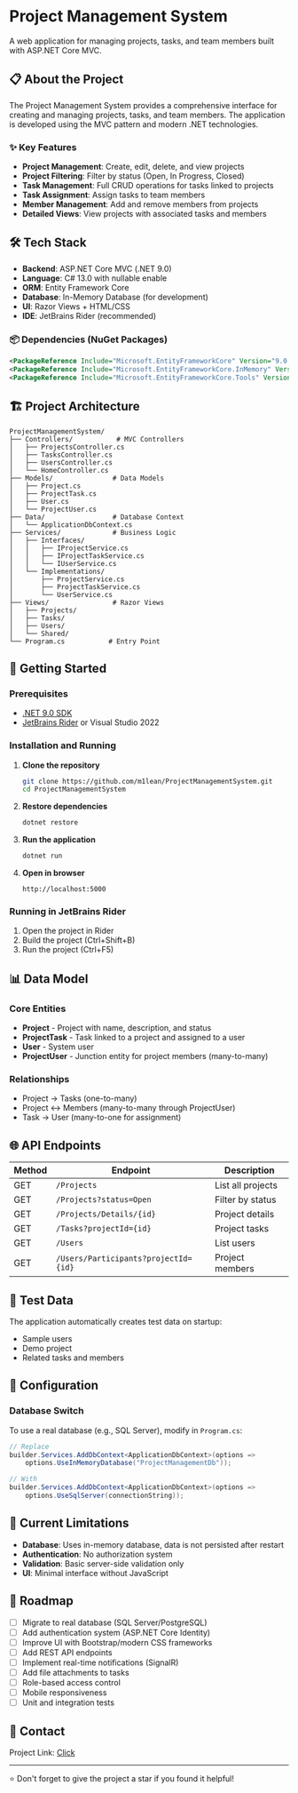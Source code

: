 # Project Management System

A web application for managing projects, tasks, and team members built with ASP.NET Core MVC.

## 📋 About the Project

The Project Management System provides a comprehensive interface for creating and managing projects, tasks, and team members. The application is developed using the MVC pattern and modern .NET technologies.

### ✨ Key Features

- **Project Management**: Create, edit, delete, and view projects
- **Project Filtering**: Filter by status (Open, In Progress, Closed)
- **Task Management**: Full CRUD operations for tasks linked to projects
- **Task Assignment**: Assign tasks to team members
- **Member Management**: Add and remove members from projects
- **Detailed Views**: View projects with associated tasks and members

## 🛠 Tech Stack

- **Backend**: ASP.NET Core MVC (.NET 9.0)
- **Language**: C# 13.0 with nullable enable
- **ORM**: Entity Framework Core
- **Database**: In-Memory Database (for development)
- **UI**: Razor Views + HTML/CSS
- **IDE**: JetBrains Rider (recommended)

### 📦 Dependencies (NuGet Packages)

```xml
<PackageReference Include="Microsoft.EntityFrameworkCore" Version="9.0.8" />
<PackageReference Include="Microsoft.EntityFrameworkCore.InMemory" Version="9.0.8" />
<PackageReference Include="Microsoft.EntityFrameworkCore.Tools" Version="9.0.8" />
```

## 🏗 Project Architecture

```
ProjectManagementSystem/
├── Controllers/           # MVC Controllers
│   ├── ProjectsController.cs
│   ├── TasksController.cs
│   ├── UsersController.cs
│   └── HomeController.cs
├── Models/               # Data Models
│   ├── Project.cs
│   ├── ProjectTask.cs
│   ├── User.cs
│   └── ProjectUser.cs
├── Data/                 # Database Context
│   └── ApplicationDbContext.cs
├── Services/             # Business Logic
│   ├── Interfaces/
│   │   ├── IProjectService.cs
│   │   ├── IProjectTaskService.cs
│   │   └── IUserService.cs
│   └── Implementations/
│       ├── ProjectService.cs
│       ├── ProjectTaskService.cs
│       └── UserService.cs
├── Views/                # Razor Views
│   ├── Projects/
│   ├── Tasks/
│   ├── Users/
│   └── Shared/
└── Program.cs           # Entry Point
```

## 🚀 Getting Started

### Prerequisites

- [.NET 9.0 SDK](https://dotnet.microsoft.com/download/dotnet/9.0)
- [JetBrains Rider](https://www.jetbrains.com/rider/) or Visual Studio 2022

### Installation and Running

1. **Clone the repository**
   ```bash
   git clone https://github.com/m1lean/ProjectManagementSystem.git
   cd ProjectManagementSystem
   ```

2. **Restore dependencies**
   ```bash
   dotnet restore
   ```

3. **Run the application**
   ```bash
   dotnet run
   ```

4. **Open in browser**
   ```
   http://localhost:5000
   ```

### Running in JetBrains Rider

1. Open the project in Rider
2. Build the project (Ctrl+Shift+B)
3. Run the project (Ctrl+F5)

## 📊 Data Model

### Core Entities

- **Project** - Project with name, description, and status
- **ProjectTask** - Task linked to a project and assigned to a user
- **User** - System user
- **ProjectUser** - Junction entity for project members (many-to-many)

### Relationships

- Project → Tasks (one-to-many)
- Project ↔ Members (many-to-many through ProjectUser)
- Task → User (many-to-one for assignment)

## 🌐 API Endpoints

| Method | Endpoint | Description |
|--------|----------|-------------|
| GET | `/Projects` | List all projects |
| GET | `/Projects?status=Open` | Filter by status |
| GET | `/Projects/Details/{id}` | Project details |
| GET | `/Tasks?projectId={id}` | Project tasks |
| GET | `/Users` | List users |
| GET | `/Users/Participants?projectId={id}` | Project members |

## 🧪 Test Data

The application automatically creates test data on startup:
- Sample users
- Demo project
- Related tasks and members

## 🔧 Configuration

### Database Switch

To use a real database (e.g., SQL Server), modify in `Program.cs`:

```csharp
// Replace
builder.Services.AddDbContext<ApplicationDbContext>(options =>
    options.UseInMemoryDatabase("ProjectManagementDb"));

// With
builder.Services.AddDbContext<ApplicationDbContext>(options =>
    options.UseSqlServer(connectionString));
```

## 🚧 Current Limitations

- **Database**: Uses in-memory database, data is not persisted after restart
- **Authentication**: No authorization system
- **Validation**: Basic server-side validation only
- **UI**: Minimal interface without JavaScript

## 🎯 Roadmap

- [ ] Migrate to real database (SQL Server/PostgreSQL)
- [ ] Add authentication system (ASP.NET Core Identity)
- [ ] Improve UI with Bootstrap/modern CSS frameworks
- [ ] Add REST API endpoints
- [ ] Implement real-time notifications (SignalR)
- [ ] Add file attachments to tasks
- [ ] Role-based access control
- [ ] Mobile responsiveness
- [ ] Unit and integration tests

## 📧 Contact

Project Link: [Click](https://github.com/m1lean/ProjectManagementSystem)

---

⭐ Don't forget to give the project a star if you found it helpful!
